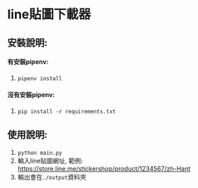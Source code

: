 # line貼圖下載器
## 安裝說明:
#### 有安裝pipenv:
1. `pipenv install`
#### 沒有安裝pipenv:
1. `pip install -r requirements.txt`
## 使用說明:
1. `python main.py`
2. 輸入line貼圖網址, 範例: https://store.line.me/stickershop/product/1234567/zh-Hant
3. 輸出會在`./output`資料夾